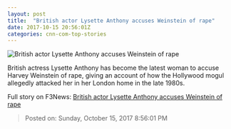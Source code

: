 ```yaml
---
layout: post
title:  "British actor Lysette Anthony accuses Weinstein of rape"
date: 2017-10-15 20:56:01Z
categories: cnn-com-top-stories
---
```


![British actor Lysette Anthony accuses Weinstein of rape](http://cdn.cnn.com/cnnnext/dam/assets/171015092902-01-lysette-anthony-super-tease.jpg)

British actress Lysette Anthony has become the latest woman to accuse Harvey Weinstein of rape, giving an account of how the Hollywood mogul allegedly attacked her in her London home in the late 1980s.


Full story on F3News: [British actor Lysette Anthony accuses Weinstein of rape](http://www.f3nws.com/n/CrRXMB)

> Posted on: Sunday, October 15, 2017 8:56:01 PM
